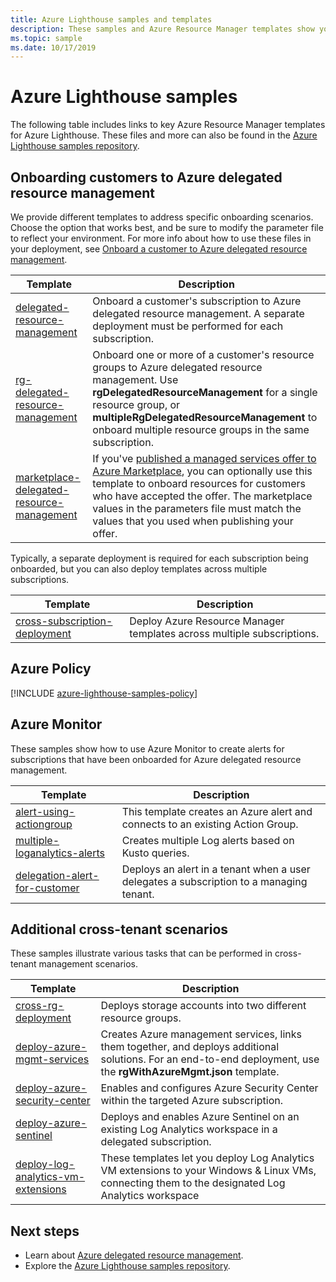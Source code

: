 ```yaml
---
title: Azure Lighthouse samples and templates
description: These samples and Azure Resource Manager templates show you how to onboard customers for Azure delegated resource management and support Azure Lighthouse scenarios.
ms.topic: sample
ms.date: 10/17/2019
---
```

# Azure Lighthouse samples

The following table includes links to key Azure Resource Manager templates for Azure Lighthouse. These files and more can also be found in the [Azure Lighthouse samples repository](https://github.com/Azure/Azure-Lighthouse-samples/).

## Onboarding customers to Azure delegated resource management

We provide different templates to address specific onboarding scenarios. Choose the option that works best, and be sure to modify the parameter file to reflect your environment. For more info about how to use these files in your deployment, see [Onboard a customer to Azure delegated resource management](../how-to/onboard-customer.md).

| **Template** | **Description** |
|---------|---------|
| [delegated-resource-management](https://github.com/Azure/Azure-Lighthouse-samples/tree/master/Azure-Delegated-Resource-Management/templates/delegated-resource-management) | Onboard a customer's subscription to Azure delegated resource management. A separate deployment must be performed for each subscription. |
| [rg-delegated-resource-management](https://github.com/Azure/Azure-Lighthouse-samples/tree/master/Azure-Delegated-Resource-Management/templates/rg-delegated-resource-management) | Onboard one or more of a customer's resource groups to Azure delegated resource management. Use **rgDelegatedResourceManagement** for a single resource group, or **multipleRgDelegatedResourceManagement** to onboard multiple resource groups in the same subscription. |
| [marketplace-delegated-resource-management](https://github.com/Azure/Azure-Lighthouse-samples/tree/master/Azure-Delegated-Resource-Management/templates/marketplace-delegated-resource-management) | If you've [published a managed services offer to Azure Marketplace](../how-to/publish-managed-services-offers.md), you can optionally use this template to onboard resources for customers who have accepted the offer. The marketplace values in the parameters file must match the values that you used when publishing your offer. |

Typically, a separate deployment is required for each subscription being onboarded, but you can also deploy templates across multiple subscriptions.

| **Template** | **Description** |
|---------|---------|
| [cross-subscription-deployment](https://github.com/Azure/Azure-Lighthouse-samples/tree/master/Azure-Delegated-Resource-Management/templates/cross-subscription-deployment) | Deploy Azure Resource Manager templates across multiple subscriptions. |

## Azure Policy

[!INCLUDE [azure-lighthouse-samples-policy](../../../includes/azure-lighthouse-samples-policy.md)]

## Azure Monitor

These samples show how to use Azure Monitor to create alerts for subscriptions that have been onboarded for Azure delegated resource management.

| **Template** | **Description** |
|---------|---------|
| [alert-using-actiongroup](https://github.com/Azure/Azure-Lighthouse-samples/tree/master/Azure-Delegated-Resource-Management/templates/alert-using-actiongroup) | This template creates an Azure alert and connects to an existing Action Group.|
| [multiple-loganalytics-alerts](https://github.com/Azure/Azure-Lighthouse-samples/tree/master/Azure-Delegated-Resource-Management/templates/multiple-loganalytics-alerts) | Creates multiple Log alerts based on Kusto queries.|
| [delegation-alert-for-customer](https://github.com/Azure/Azure-Lighthouse-samples/tree/master/Azure-Delegated-Resource-Management/templates/delegation-alert-for-customer) | Deploys an alert in a tenant when a user delegates a subscription to a managing tenant.|

## Additional cross-tenant scenarios

These samples illustrate various tasks that can be performed in cross-tenant management scenarios.

| **Template** | **Description** |
|---------|---------|
| [cross-rg-deployment](https://github.com/Azure/Azure-Lighthouse-samples/tree/master/Azure-Delegated-Resource-Management/templates/cross-rg-deployment) | Deploys storage accounts into two different resource groups.|
| [deploy-azure-mgmt-services](https://github.com/Azure/Azure-Lighthouse-samples/tree/master/Azure-Delegated-Resource-Management/templates/deploy-azure-mgmt-services) | Creates Azure management services, links them together, and deploys additional solutions. For an end-to-end deployment, use the **rgWithAzureMgmt.json** template. |
| [deploy-azure-security-center](https://github.com/Azure/Azure-Lighthouse-samples/tree/master/Azure-Delegated-Resource-Management/templates/deploy-azure-security-center) | Enables and configures Azure Security Center within the targeted Azure subscription. |
| [deploy-azure-sentinel](https://github.com/Azure/Azure-Lighthouse-samples/tree/master/Azure-Delegated-Resource-Management/templates/deploy-azure-sentinel) | Deploys and enables Azure Sentinel on an existing Log Analytics workspace in a delegated subscription. |
| [deploy-log-analytics-vm-extensions](https://github.com/Azure/Azure-Lighthouse-samples/tree/master/Azure-Delegated-Resource-Management/templates/deploy-log-analytics-vm-extensions) | These templates let you deploy Log Analytics VM extensions to your Windows & Linux VMs, connecting them to the designated Log Analytics workspace |

## Next steps

- Learn about [Azure delegated resource management](../concepts/azure-delegated-resource-management.md).
- Explore the [Azure Lighthouse samples repository](https://github.com/Azure/Azure-Lighthouse-samples/).
